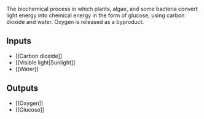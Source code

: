 The biochemical process in which plants, algae, and some bacteria convert light energy into chemical energy in the form of glucose, using carbon dioxide and water. Oxygen is released as a byproduct.
## Inputs
- [[Carbon dioxide]]
- [[Visible light|Sunlight]]
- [[Water]]

## Outputs
- [[Oxygen]]
- [[Glucose]]